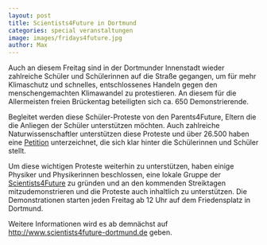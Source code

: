 ```yaml
---
layout: post
title: Scientists4Future in Dortmund
categories: special veranstaltungen
image: images/fridays4future.jpg
author: Max
---
```


Auch an diesem Freitag sind in der Dortmunder Innenstadt wieder zahlreiche Schüler
und Schülerinnen auf die Straße gegangen, um für mehr Klimaschutz und schnelles, entschlossenes 
Handeln gegen den menschengemachten Klimawandel zu protestieren.
An diesem für die Allermeisten freien Brückentag beteiligten sich ca. 650 Demonstrierende.

Begleitet werden diese Schüler-Proteste von den Parents4Future, Eltern
die die Anliegen der Schüler unterstützen möchten.
Auch zahlreiche Naturwissenschaftler unterstützen diese Proteste und über 26.500 haben
eine [Petition](https://www.scientists4future.org/stellungnahme-de/) unterzeichnet,
die sich klar hinter die Schülerinnen und Schüler stellt.

Um diese wichtigen Proteste weiterhin zu unterstützen, haben einige Physiker und Physikerinnen
beschlossen, eine lokale Gruppe der [Scientists4Future](https://www.scientists4future.org) zu gründen
und an den kommenden Streiktagen mitzudemonstrieren und die Proteste auch inhaltlich zu unterstützen.
Die Demonstrationen starten jeden Freitag ab 12 Uhr auf dem Friedensplatz in Dortmund.

Weitere Informationen wird es ab demnächst auf http://www.scientists4future-dortmund.de geben.
